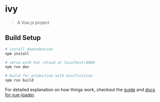 # ivy

> A Vue.js project

## Build Setup

``` bash
# install dependencies
npm install

# serve with hot reload at localhost:8080
npm run dev

# build for production with minification
npm run build
```

For detailed explanation on how things work,
checkout the [guide](http://vuejs-templates.github.io/webpack/)
and [docs for vue-loader](http://vuejs.github.io/vue-loader).
